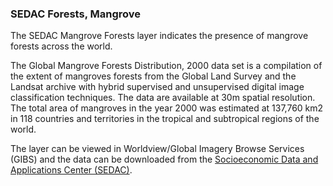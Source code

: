 ### SEDAC Forests, Mangrove
The SEDAC Mangrove Forests layer indicates the presence of mangrove forests across the world.

The Global Mangrove Forests Distribution, 2000 data set is a compilation of the extent of mangroves forests from the Global Land Survey and the Landsat archive with hybrid supervised and unsupervised digital image classification techniques. The data are available at 30m spatial resolution. The total area of mangroves in the year 2000 was estimated at 137,760 km2 in 118 countries and territories in the tropical and subtropical regions of the world.

The layer can be viewed in Worldview/Global Imagery Browse Services (GIBS) and the data can be downloaded from the [Socioeconomic Data and Applications Center (SEDAC)](http://sedac.ciesin.columbia.edu/data/set/lulc-global-mangrove-forests-distribution-2000).
